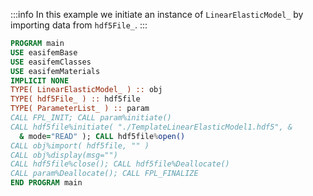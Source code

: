 :::info
In this example we initiate an instance of `LinearElasticModel_` by importing data from `hdf5File_`.
:::

```fortran
PROGRAM main
USE easifemBase
USE easifemClasses
USE easifemMaterials
IMPLICIT NONE
TYPE( LinearElasticModel_ ) :: obj
TYPE( hdf5File_ ) :: hdf5file
TYPE( ParameterList_ ) :: param
CALL FPL_INIT; CALL param%initiate()
CALL hdf5file%initiate( "./TemplateLinearElasticModel1.hdf5", &
  & mode="READ" ); CALL hdf5file%open()
CALL obj%import( hdf5file, "" )
CALL obj%display(msg="")
CALL hdf5file%close(); CALL hdf5file%Deallocate()
CALL param%Deallocate(); CALL FPL_FINALIZE
END PROGRAM main
```
